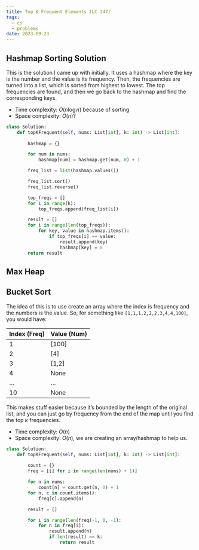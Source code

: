 ```yaml
---
title: Top K Frequent Elements (LC 347)
tags:
  - cs
  - problems
date: 2023-09-23
---
```

## Hashmap Sorting Solution
This is the solution I came up with initially. It uses a hashmap where the key is the number and the value is its frequency. Then, the frequencies are turned into a list, which is sorted from highest to lowest. The top frequencies are found, and then we go back to the hashmap and find the corresponding keys.
- Time complexity: $O(n \log n)$ because of sorting
- Space complexity: $O(n)$?
```python
class Solution:
    def topKFrequent(self, nums: List[int], k: int) -> List[int]:
        
        hashmap = {}

        for num in nums:
            hashmap[num] = hashmap.get(num, 0) + 1

        freq_list = list(hashmap.values())

        freq_list.sort()
        freq_list.reverse()

        top_freqs = []
        for i in range(k):
            top_freqs.append(freq_list[i])

        result = []
        for i in range(len(top_freqs)):
            for key, value in hashmap.items():
                if top_freqs[i] == value:
                    result.append(key)
                    hashmap[key] = 0
        return result
```

## Max Heap


## Bucket Sort
The idea of this is to use create an array where the index is frequency and the numbers is the value. So, for something like `[1,1,1,2,2,2,3,4,4,100]`, you would have:

| Index (Freq) | Value (Num) |
| ---------- | ----------- |
| 1          | \[100\]     |
| 2          | \[4]        |
| 3          | \[1,2]      |
| 4          |  None           |
| …          | …           |
| 10           | None            |

This makes stuff easier because it’s bounded by the length of the original list, and you can just go by frequency from the end of the map until you find the top $k$ frequencies.
- Time complexity: $O(n)$
- Space complexity: $O(n)$, we are creating an array/hashmap to help us.

```python
class Solution:
    def topKFrequent(self, nums: List[int], k: int) -> List[int]:
        
        count = {}
        freq = [[] for i in range(len(nums) + 1)]

        for n in nums:
            count[n] = count.get(n, 0) + 1
        for n, c in count.items():
            freq[c].append(n)

        result = []

        for i in range(len(freq)-1, 0, -1):
            for n in freq[i]:
                result.append(n)
                if len(result) == k:
                    return result
```
